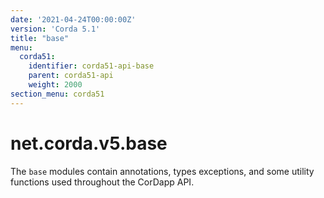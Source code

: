 ```yaml
---
date: '2021-04-24T00:00:00Z'
version: 'Corda 5.1'
title: "base"
menu:
  corda51:
    identifier: corda51-api-base
    parent: corda51-api
    weight: 2000
section_menu: corda51
---
```

# net.corda.v5.base
The `base` modules contain annotations, types exceptions, and some utility functions used throughout the CorDapp API.
